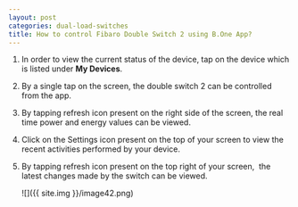 ```yaml
---
layout: post
categories: dual-load-switches
title: How to control Fibaro Double Switch 2 using B.One App?
---
```


1. In order to view the current status of the device, tap on the device which is listed under **My Devices**.

2. By a single tap on the screen, the double switch 2 can be controlled from the app.

3. By tapping refresh icon present on the right side of the screen, the real time power and energy values can be viewed.

4. Click on the Settings icon present on the top of your screen to view the recent activities performed by your device.

5. By tapping refresh icon present on the top right of your screen,  the latest changes made by the switch can be viewed.

    ![]({{ site.img }}/image42.png)
